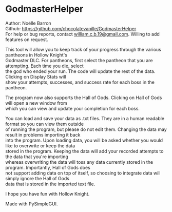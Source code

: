 # GodmasterHelper

Author: Noëlle Barron  
Github: https://github.com/chocolatevanille/GodmasterHelper   
For help or bug reports, contact william.c.b.19@gmail.com. Willing to add features on request.  

This tool will allow you to keep track of your progress through the various pantheons in Hollow Knight's  
Godmaster DLC. For pantheons, first select the pantheon that you are attempting. Each time you die, select  
the god who ended  your run. The code will update the rest of the data. Clicking on Display Stats will  
show your attempts, successes, and success rate for each boss in the pantheon. 

The program now also supports the Hall of Gods. Clicking on Hall of Gods will open a new window from  
which you can view and update your completion for each boss.  

You can load and save your data as .txt files. They are in a human readable format so you can view them outside  
of running the program, but please do not edit them. Changing the data may result in problems importing it back  
into the program. Upon loading data, you will be asked whether you would like to overwrite or keep the data  
stored in the program. Keeping the data will add your recorded attempts to the data that you're importing  
whereas overwriting the data will toss any data currently stored in the program. Importantly, Hall of Gods does  
not support adding data on top of itself, so choosing to integrate data will simply ignore the Hall of Gods  
data that is stored in the imported text file.

I hope you have fun with Hollow Knight.

Made with PySimpleGUI.
